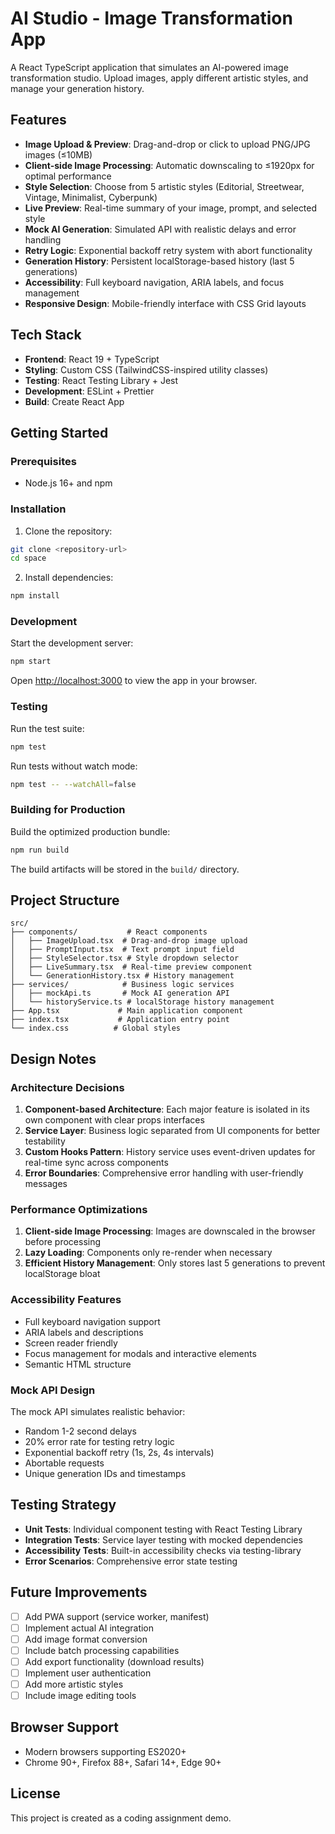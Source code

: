 # AI Studio - Image Transformation App

A React TypeScript application that simulates an AI-powered image transformation studio. Upload images, apply different artistic styles, and manage your generation history.

## Features

- **Image Upload & Preview**: Drag-and-drop or click to upload PNG/JPG images (≤10MB)
- **Client-side Image Processing**: Automatic downscaling to ≤1920px for optimal performance
- **Style Selection**: Choose from 5 artistic styles (Editorial, Streetwear, Vintage, Minimalist, Cyberpunk)
- **Live Preview**: Real-time summary of your image, prompt, and selected style
- **Mock AI Generation**: Simulated API with realistic delays and error handling
- **Retry Logic**: Exponential backoff retry system with abort functionality
- **Generation History**: Persistent localStorage-based history (last 5 generations)
- **Accessibility**: Full keyboard navigation, ARIA labels, and focus management
- **Responsive Design**: Mobile-friendly interface with CSS Grid layouts

## Tech Stack

- **Frontend**: React 19 + TypeScript
- **Styling**: Custom CSS (TailwindCSS-inspired utility classes)
- **Testing**: React Testing Library + Jest
- **Development**: ESLint + Prettier
- **Build**: Create React App

## Getting Started

### Prerequisites

- Node.js 16+ and npm

### Installation

1. Clone the repository:
```bash
git clone <repository-url>
cd space
```

2. Install dependencies:
```bash
npm install
```

### Development

Start the development server:
```bash
npm start
```
Open [http://localhost:3000](http://localhost:3000) to view the app in your browser.

### Testing

Run the test suite:
```bash
npm test
```

Run tests without watch mode:
```bash
npm test -- --watchAll=false
```

### Building for Production

Build the optimized production bundle:
```bash
npm run build
```

The build artifacts will be stored in the `build/` directory.

## Project Structure

```
src/
├── components/           # React components
│   ├── ImageUpload.tsx  # Drag-and-drop image upload
│   ├── PromptInput.tsx  # Text prompt input field
│   ├── StyleSelector.tsx # Style dropdown selector
│   ├── LiveSummary.tsx  # Real-time preview component
│   └── GenerationHistory.tsx # History management
├── services/            # Business logic services
│   ├── mockApi.ts       # Mock AI generation API
│   └── historyService.ts # localStorage history management
├── App.tsx             # Main application component
├── index.tsx           # Application entry point
└── index.css          # Global styles
```

## Design Notes

### Architecture Decisions

1. **Component-based Architecture**: Each major feature is isolated in its own component with clear props interfaces
2. **Service Layer**: Business logic separated from UI components for better testability
3. **Custom Hooks Pattern**: History service uses event-driven updates for real-time sync across components
4. **Error Boundaries**: Comprehensive error handling with user-friendly messages

### Performance Optimizations

1. **Client-side Image Processing**: Images are downscaled in the browser before processing
2. **Lazy Loading**: Components only re-render when necessary
3. **Efficient History Management**: Only stores last 5 generations to prevent localStorage bloat

### Accessibility Features

- Full keyboard navigation support
- ARIA labels and descriptions
- Screen reader friendly
- Focus management for modals and interactive elements
- Semantic HTML structure

### Mock API Design

The mock API simulates realistic behavior:
- Random 1-2 second delays
- 20% error rate for testing retry logic
- Exponential backoff retry (1s, 2s, 4s intervals)
- Abortable requests
- Unique generation IDs and timestamps

## Testing Strategy

- **Unit Tests**: Individual component testing with React Testing Library
- **Integration Tests**: Service layer testing with mocked dependencies
- **Accessibility Tests**: Built-in accessibility checks via testing-library
- **Error Scenarios**: Comprehensive error state testing

## Future Improvements

- [ ] Add PWA support (service worker, manifest)
- [ ] Implement actual AI integration
- [ ] Add image format conversion
- [ ] Include batch processing capabilities
- [ ] Add export functionality (download results)
- [ ] Implement user authentication
- [ ] Add more artistic styles
- [ ] Include image editing tools

## Browser Support

- Modern browsers supporting ES2020+
- Chrome 90+, Firefox 88+, Safari 14+, Edge 90+

## License

This project is created as a coding assignment demo.
